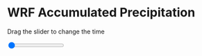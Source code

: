 <h1>WRF Accumulated Precipitation</h1>
<p>Drag the slider to change the time</p>

<div class="slidecontainer">
<input oninput='setImage(this)' class="slider" type="range" min="0" max="25" value="0" step="1" />
<img id='img'/>
</div>

<script>
var img = document.getElementById('img');
var img_array = ['/assets/images/wrf/r_wrfout_d01_2020-08-05_12:00:00.png',
'/assets/images/wrf/r_wrfout_d01_2020-08-05_13:00:00.png',
'/assets/images/wrf/r_wrfout_d01_2020-08-05_14:00:00.png',
'/assets/images/wrf/r_wrfout_d01_2020-08-05_15:00:00.png',
'/assets/images/wrf/r_wrfout_d01_2020-08-05_16:00:00.png',
'/assets/images/wrf/r_wrfout_d01_2020-08-05_17:00:00.png',
'/assets/images/wrf/r_wrfout_d01_2020-08-05_18:00:00.png',
'/assets/images/wrf/r_wrfout_d01_2020-08-05_19:00:00.png',
'/assets/images/wrf/r_wrfout_d01_2020-08-05_20:00:00.png',
'/assets/images/wrf/r_wrfout_d01_2020-08-05_21:00:00.png',
'/assets/images/wrf/r_wrfout_d01_2020-08-05_22:00:00.png',
'/assets/images/wrf/r_wrfout_d01_2020-08-05_23:00:00.png',
'/assets/images/wrf/r_wrfout_d01_2020-08-06_00:00:00.png',
'/assets/images/wrf/r_wrfout_d01_2020-08-06_01:00:00.png',
'/assets/images/wrf/r_wrfout_d01_2020-08-06_02:00:00.png',
'/assets/images/wrf/r_wrfout_d01_2020-08-06_03:00:00.png',
'/assets/images/wrf/r_wrfout_d01_2020-08-06_04:00:00.png',
'/assets/images/wrf/r_wrfout_d01_2020-08-06_05:00:00.png',
'/assets/images/wrf/r_wrfout_d01_2020-08-06_06:00:00.png',
'/assets/images/wrf/r_wrfout_d01_2020-08-06_07:00:00.png',
'/assets/images/wrf/r_wrfout_d01_2020-08-06_08:00:00.png',
'/assets/images/wrf/r_wrfout_d01_2020-08-06_09:00:00.png',
'/assets/images/wrf/r_wrfout_d01_2020-08-06_10:00:00.png',
'/assets/images/wrf/r_wrfout_d01_2020-08-06_11:00:00.png',
'/assets/images/wrf/r_wrfout_d01_2020-08-06_12:00:00.png',];
function setImage(obj)
{
        var value = obj.value;
        img.src = img_array[value];

}
</script>
